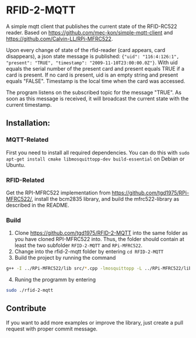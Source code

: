 # RFID-2-MQTT
A simple mqtt client that publishes the current state of the RFID-RC522 reader. Based on https://github.com/mec-kon/simple-mqtt-client and https://github.com/Calvin-LL/RPi-MFRC522.

Upon every change of state of the rfid-reader (card appears, card disappears), a json state message is published: ```{"uid": "116:4:126:1", "present": "TRUE", "timestamp": "2009-11-10T23:00:00.0Z"}```. With uid equals the serial number of the present card and present equals TRUE if a card is present. If no card is present, uid is an empty string and present equals "FALSE". Timestamp is the local time when the card was accessed. 

The program listens on the subscribed topic for the message "TRUE". As soon as this message is received, it will broadcast the current state with the current timestamp. 

## Installation: ## 
### MQTT-Related ###
First you need to install all required dependencies.
You can do this with ```sudo apt-get install cmake libmosquittopp-dev build-essential``` on Debian or Ubuntu.

### RFID-Related ###
Get the RPI-MFRC522 implementation from https://github.com/tgd1975/RPi-MFRC522/, install the bcm2835 library, and build the mfrc522-library as described in the README.

### Build ###
1. Clone https://github.com/tgd1975/RFID-2-MQTT into the same folder as you have cloned RPI-MFRC522 into. Thus, the folder should contain at least the two subfolder ```RFID-2-MQTT``` and ```RPi-MFRC522```.
2. Change into the rfid-2-mqtt folder by entering ```cd RFID-2-MQTT```
3. Build the project by running the command
```bash
g++ -I ../RPi-MFRC522/lib src/*.cpp -lmosquittopp -L ../RPi-MFRC522/lib -lmfrc522 -lbcm2835 -std=c++17 -o rfid-2-mqtt
```
4. Runing the programm by entering
```bash
sudo ./rfid-2-mqtt
```

## Contribute ##

If you want to add more examples or improve the library, just create a pull request with proper commit message.
